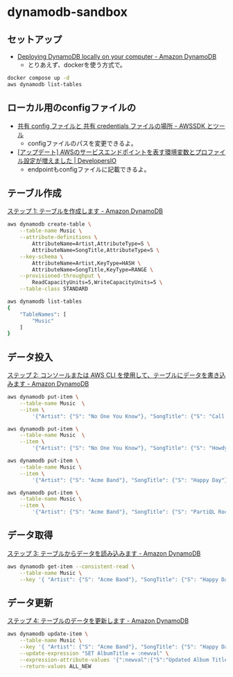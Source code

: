 # dynamodb-sandbox

## セットアップ

- [Deploying DynamoDB locally on your computer - Amazon DynamoDB](https://docs.aws.amazon.com/amazondynamodb/latest/developerguide/DynamoDBLocal.DownloadingAndRunning.html)
  - とりあえず、dockerを使う方式で。

```sh
docker compose up -d
aws dynamodb list-tables
```

## ローカル用のconfigファイルの

- [共有 config ファイルと 共有 credentials ファイルの場所 - AWSSDK とツール](https://docs.aws.amazon.com/ja_jp/sdkref/latest/guide/file-location.html)
  - configファイルのパスを変更できるよ。
- [[アップデート] AWSのサービスエンドポイントを表す環境変数とプロファイル設定が増えました | DevelopersIO](https://dev.classmethod.jp/articles/aws-endpoint-url-environment-varable-is-supported-on-sdks/)
  - endpointもconfigファイルに記載できるよ。

## テーブル作成

[ステップ 1: テーブルを作成します - Amazon DynamoDB](https://docs.aws.amazon.com/ja_jp/amazondynamodb/latest/developerguide/getting-started-step-1.html)

```sh
aws dynamodb create-table \
    --table-name Music \
    --attribute-definitions \
        AttributeName=Artist,AttributeType=S \
        AttributeName=SongTitle,AttributeType=S \
    --key-schema \
        AttributeName=Artist,KeyType=HASH \
        AttributeName=SongTitle,KeyType=RANGE \
    --provisioned-throughput \
        ReadCapacityUnits=5,WriteCapacityUnits=5 \
    --table-class STANDARD

aws dynamodb list-tables
{
    "TableNames": [
        "Music"
    ]
}
```

## データ投入

[ステップ 2: コンソールまたは AWS CLI を使用して、テーブルにデータを書き込みます - Amazon DynamoDB](https://docs.aws.amazon.com/ja_jp/amazondynamodb/latest/developerguide/getting-started-step-2.html)

```sh
aws dynamodb put-item \
    --table-name Music  \
    --item \
        '{"Artist": {"S": "No One You Know"}, "SongTitle": {"S": "Call Me Today"}, "AlbumTitle": {"S": "Somewhat Famous"}, "Awards": {"N": "1"}}'

aws dynamodb put-item \
    --table-name Music  \
    --item \
        '{"Artist": {"S": "No One You Know"}, "SongTitle": {"S": "Howdy"}, "AlbumTitle": {"S": "Somewhat Famous"}, "Awards": {"N": "2"}}'

aws dynamodb put-item \
    --table-name Music \
    --item \
        '{"Artist": {"S": "Acme Band"}, "SongTitle": {"S": "Happy Day"}, "AlbumTitle": {"S": "Songs About Life"}, "Awards": {"N": "10"}}'

aws dynamodb put-item \
    --table-name Music \
    --item \
        '{"Artist": {"S": "Acme Band"}, "SongTitle": {"S": "PartiQL Rocks"}, "AlbumTitle": {"S": "Another Album Title"}, "Awards": {"N": "8"}}'
```

## データ取得

[ステップ 3: テーブルからデータを読み込みます - Amazon DynamoDB](https://docs.aws.amazon.com/ja_jp/amazondynamodb/latest/developerguide/getting-started-step-3.html)

```sh
aws dynamodb get-item --consistent-read \
    --table-name Music \
    --key '{ "Artist": {"S": "Acme Band"}, "SongTitle": {"S": "Happy Day"}}'
```

## データ更新

[ステップ 4: テーブルのデータを更新します - Amazon DynamoDB](https://docs.aws.amazon.com/ja_jp/amazondynamodb/latest/developerguide/getting-started-step-4.html)

```sh
aws dynamodb update-item \
    --table-name Music \
    --key '{ "Artist": {"S": "Acme Band"}, "SongTitle": {"S": "Happy Day"}}' \
    --update-expression "SET AlbumTitle = :newval" \
    --expression-attribute-values '{":newval":{"S":"Updated Album Title"}}' \
    --return-values ALL_NEW
```

## 

